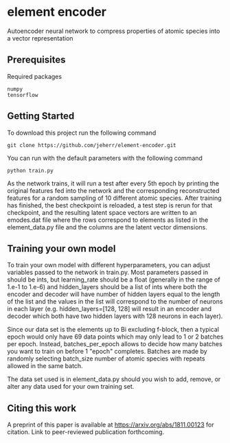 # element encoder
Autoencoder neural network to compress properties of atomic species into a vector representation

## Prerequisites
Required packages
```
numpy
tensorflow
```

## Getting Started
To download this project run the following command
```
git clone https://github.com/jeherr/element-encoder.git
```
You can run with the default parameters with the following command
```
python train.py
```
As the network trains, it will run a test after every 5th epoch by printing the original features fed into the network and the corresponding reconstructed features for a random sampling of 10 different atomic species. After training has finished, the best checkpoint is reloaded, a test step is rerun for that checkpoint, and the resulting latent space vectors are written to an emodes.dat file where the rows correspond to elements as listed in the element_data.py file and the columns are the latent vector dimensions.

## Training your own model
To train your own model with different hyperparameters, you can adjust variables passed to the network in train.py. Most parameters passed in should be ints, but learning_rate should be a float (generally in the range of 1.e-1 to 1.e-6) and hidden_layers should be a list of ints where both the encoder and decoder will have number of hidden layers equal to the length of the list and the values in the list will correspond to the number of neurons in each layer (e.g. hidden_layers=[128, 128] will result in an encoder and decoder which both have two hidden layers with 128 neurons in each layer).

Since our data set is the elements up to Bi excluding f-block, then a typical epoch would only have 69 data points which may only lead to 1 or 2 batches per epoch. Instead, batches_per_epoch allows to decide how many batches you want to train on before 1 "epoch" completes. Batches are made by randomly selecting batch_size number of atomic species with repeats allowed in the same batch.  

The data set used is in element_data.py should you wish to add, remove, or alter any data used for your own training set.

## Citing this work
A preprint of this paper is available at https://arxiv.org/abs/1811.00123 for citation. Link to peer-reviewed publication forthcoming.

